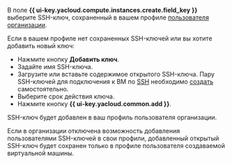 В поле **{{ ui-key.yacloud.compute.instances.create.field_key }}** выберите SSH-ключ, сохраненный в вашем профиле [пользователя организации](../../../organization/concepts/membership.md).

Если в вашем профиле нет сохраненных SSH-ключей или вы хотите добавить новый ключ:
* Нажмите кнопку **Добавить ключ**.
* Задайте имя SSH-ключа.
* Загрузите или вставьте содержимое открытого SSH-ключа. Пару SSH-ключей для подключения к ВМ по [SSH](../../../glossary/ssh-keygen.md) необходимо [создать](../../../compute/operations/vm-connect/ssh.md#creating-ssh-keys) самостоятельно.
* Выберите срок действия ключа.
* Нажмите кнопку **{{ ui-key.yacloud.common.add }}**.

SSH-ключ будет добавлен в ваш профиль пользователя организации.

Если в организации отключена возможность добавления пользователями SSH-ключей в свои профили, добавленный открытый SSH-ключ будет сохранен только в профиле пользователя создаваемой виртуальной машины.
